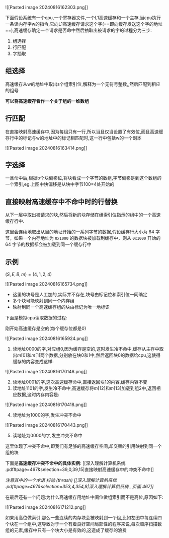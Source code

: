 
![[Pasted image 20240816162303.png]]

下面假设系统有一个cpu,一个寄存器文件,一个L1高速缓存和一个主存,当cpu执行一条读内存字w的指令,它向L1高速缓存请求这个字(==即向缓存发送这个字的地址==),高速缓存确定一个请求是否命中然后抽取出被请求的字的过程分为三步:

1. 组选择
2. 行匹配
3. 字抽取

## 组选择

高速缓存从w的地址中取出s个组索引位,解释为一个无符号整数,,然后匹配到相应的组号

**可以将高速缓存看作一个关于组的一维数组**

## 行匹配

在直接映射高速缓存中,因为每组只有一行,所以当且仅当设置了有效位,而且高速缓存行中的标记与w的地址中的标记相匹配时,这一行中包括w的一个副本

![[Pasted image 20240816163414.png]]

## 字选择

一旦命中后,根据b个块偏移位,将块看成一个字节的数组,字节偏移是到这个数组的一个索引,eg.上图中快偏移是从块中字节100=4处开始的

## 直接映射高速缓存中不命中时的行替换

从下一层中取出被请求的块,然后将新的块存储在组索引位指示的组中的一个高速缓存行中.

这里会连续地取出从目的地址开始的一系列字节的数据,假设缓存行大小为 64 字节，如果一个内存地址为 `0x1000` 的数据块被加载到缓存中，则从 `0x1000` 开始的 64 字节的数据都会被加载到同一个缓存行中

## 示例

$(S,E,B,m)=(4,1,2,4)$

![[Pasted image 20240816165734.png]]

- 这里的块号是人工加的,实际并不存在,块号由标记位和索引位一同确定
- 多个块可能映射到同一个内存组
- 映射到同一个高速缓存组的块由标记为唯一地标识

下面是模拟cpu读取数据的过程:

刚开始高速缓存是空的(每个缓存位都是0)

![[Pasted image 20240816165924.png]]

1. 读地址0000的字,对应组0,因为缓存是空的,这时发生冷不命中,缓存从主存中取出$m[0]$和$m[1]$两个数据,分别放在块0和1中,然后返回块0的数据给cpu,这使得缓存的内容变成这样:

![[Pasted image 20240816170148.png]]

2. 读地址0001的字,这次高速缓存命中,直接返回块1的内容,缓存内容不变
3. 读地址1101的字,发生冷不命中,高速缓存将$m[12]$和$m[13]$加载到组2中,返回相应数据,这时内存内容是:

![[Pasted image 20240816170418.png]]

4. 读地址为1000的字,发生冲突不命中

![[Pasted image 20240816170443.png]]

5. 读地址为0000的字,发生冲突不命中

这里体现了冲突不命中,即我们有足够的高速缓存空间,却交替的引用映射到同一个组的块

下面是**高速缓存冲突不命中的具体实例**:
[[深入理解计算机系统 .pdf#page=467&selection=39,0,39,15|直接映射高速缓存中的冲突不命中]]

*注意其中的一个术语 抖动 (thrash)
[[深入理解计算机系统 .pdf#page=467&selection=353,4,354,8|深入理解计算机系统 , 页面 467]]*

在最后还有一个问题:为什么高速缓存用地址中间位做组索引而不是高位,原因如下:

![[Pasted image 20240816171212.png]]

如果用高位做索引,那么一些连续的内存块会被映射到一个组,比如左图中每连续四个块在一个组中,这导致对于一个有着良好空间局部性的程序来说,每次顺序扫描数组的元素,缓存中只有一个块大小是有效的,这造成了缓存的浪费
